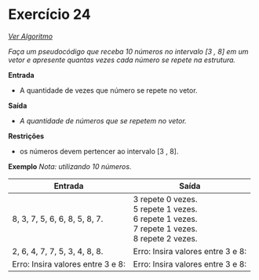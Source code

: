 # Exercício 24

[*Ver Algoritmo*](Algoritmo24.md)

*Faça um pseudocódigo que receba 10 números no intervalo [3 , 8] em um vetor e apresente quantas vezes cada número se repete na estrutura.*

**Entrada**
- A quantidade de vezes que número se repete no vetor.

**Saída**
- *A quantidade de números que se repetem no vetor.*

**Restrições**
- os números devem pertencer ao intervalo [3 , 8].

**Exemplo**
*Nota: utilizando 10 números.*

| Entrada                                            | Saída  |
| -------------------------------------------------- | ------ |
| 8, 3, 7, 5, 6, 6, 8, 5, 8, 7.            | 3 repete 0 vezes.<br>5 repete 1 vezes.<br>6 repete 1 vezes.<br>7 repete 1 vezes.<br>8 repete 2 vezes.      |
|       2, 6, 4, 7, 7, 5, 3, 4, 8, 8.               | Erro: Insira valores entre 3 e 8:     |
| Erro: Insira valores entre 3 e 8:             | Erro: Insira valores entre 3 e 8:   |
